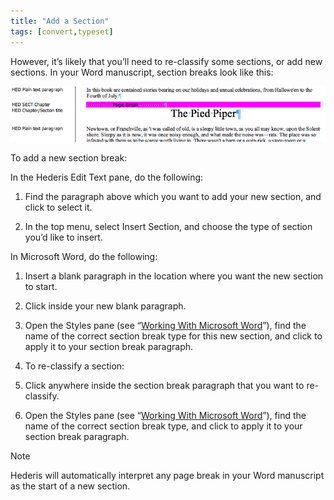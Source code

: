 ```yaml
---
title: "Add a Section"
tags: [convert,typeset]
---
```

 
<html><body><section data-type="chapter" class="hsecchapter" data-hederis-type="hsecchapter" id="add-a-section" data-pi-attrs="id: add-a-section; data-tags: convert,typeset;" role="doc-chapter" data-tags="convert,typeset" data-author-name=" " data-book-title=" " title="Add a Section"><p class="hblkp" data-hederis-type="hblkp" id="pRBqRe3IV">However, it&#8217;s likely that you&#8217;ll need to re-classify some sections, or add new sections. In your Word manuscript, section breaks look like this:</p><img data-hederis-type="hblkimg" class="hblkimg" id="psWEBVA1Q" src="/images/sectbr.png" data-img-src="/images/sectbr.png"/><p class="hblkp" data-hederis-type="hblkp" id="poJxnANBJ">To add a new section break:</p><p class="hblkp" data-hederis-type="hblkp" id="pAtFQTCCo">In the Hederis Edit Text pane, do the following:</p><ol class="hwprnumlist" data-hederis-type="hwprnumlist" id="pTzUv1I19"><li class="hblkoli" data-hederis-type="hblkoli" id="li55iet9AD"><p class="hblkoli" data-hederis-type="hblklip" id="phUYJRrU0">Find the paragraph above which you want to add your new section, and click to select it.</p></li><li class="hblkoli" data-hederis-type="hblkoli" id="liJz2Z1JN8"><p class="hblkoli" data-hederis-type="hblklip" id="pUHb6aHU7">In the top menu, select Insert Section, and choose the type of section you&#8217;d like to insert.</p></li></ol><p class="hblkp" data-hederis-type="hblkp" id="pqCUfdkDP">In Microsoft Word, do the following:</p><ol class="hwprnumlist" data-hederis-type="hwprnumlist" id="plhiqRhRD"><li class="hblkoli" data-hederis-type="hblkoli" id="liyIEREyOy"><p class="hblkoli" data-hederis-type="hblklip" id="pp45rIbrG">Insert a blank paragraph in the location where you want the new section to start.</p></li><li class="hblkoli" data-hederis-type="hblkoli" id="lifs40LFTW"><p class="hblkoli" data-hederis-type="hblklip" id="p5ieoJSB5">Click inside your new blank paragraph.</p></li><li class="hblkoli" data-hederis-type="hblkoli" id="lio1mEL9Ph"><p class="hblkoli" data-hederis-type="hblklip" id="pg06r16fO">Open the Styles pane (see &#8220;<a href="{% link _docs/fine-tune-styles.md %}" class="hspana" data-hederis-type="hspana" id="p6tXQzD4W">Working With Microsoft Word</a>&#8221;), find the name of the correct section break type for this new section, and click to apply it to your section break paragraph.</p></li><li class="hblkoli" data-hederis-type="hblkoli" id="li05PfYBTT"><p class="hblkoli" data-hederis-type="hblklip" id="pBSgbiAam">To re-classify a section:</p></li><li class="hblkoli" data-hederis-type="hblkoli" id="liG6Z6rZGP"><p class="hblkoli" data-hederis-type="hblklip" id="pLJlmF6un">Click anywhere inside the section break paragraph that you want to re-classify.</p></li><li class="hblkoli" data-hederis-type="hblkoli" id="liBUic9aiT"><p class="hblkoli" data-hederis-type="hblklip" id="p4fLtRa6t">Open the Styles pane (see &#8220;<a href="{% link _docs/fine-tune-styles.md %}" class="hspana" data-hederis-type="hspana" id="pYEhXLthF">Working With Microsoft Word</a>&#8221;), find the name of the correct section break type, and click to apply it to your section break paragraph.</p></li></ol><aside class="hwprbox box" data-hederis-type="hwprbox" id="p63K7jbZR" data-type="sidebar"><p class="hblktype" data-hederis-type="hblktype" id="pz0b3TQPU">Note</p><p class="hblkp" data-hederis-type="hblkp" id="pvNQW42NB">Hederis will automatically interpret any page break in your Word manuscript as the start of a new section.</p></aside></section></body></html>
